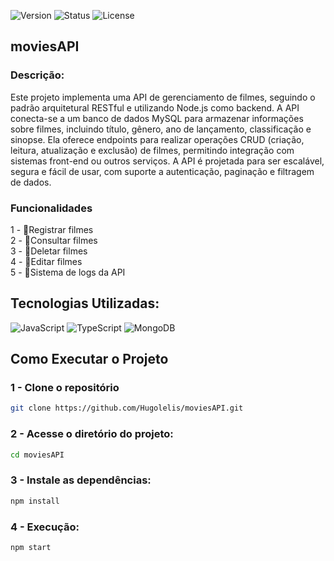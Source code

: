 ![Version](https://img.shields.io/badge/version-v1.0.0-blue.svg) ![Status](https://img.shields.io/badge/status-complete-brightgreen.svg)  ![License](https://img.shields.io/badge/license-MIT-green.svg)

## moviesAPI

### Descrição: 

Este projeto implementa uma API de gerenciamento de filmes, seguindo o padrão arquitetural RESTful e utilizando Node.js como backend. 
A API conecta-se a um banco de dados MySQL para armazenar informações sobre filmes, incluindo título, gênero, ano de lançamento, 
classificação e sinopse. Ela oferece endpoints para realizar operações CRUD (criação, leitura, atualização e exclusão) de filmes, permitindo integração com sistemas front-end ou outros serviços. 
A API é projetada para ser escalável, segura e fácil de usar, com suporte a autenticação, paginação e filtragem de dados.

### Funcionalidades
1 - 📌Registrar filmes<br/>
2 - 📌Consultar filmes <br/>
3 - 📌Deletar filmes <br/>
4 - 📌Editar filmes <br/>
5 - 📌Sistema de logs da API<br/>

## Tecnologias Utilizadas: 
![JavaScript](https://img.shields.io/badge/javascript-%23323330.svg?style=for-the-badge&logo=javascript&logoColor=%23F7DF1E) 
 ![TypeScript](https://img.shields.io/badge/TypeScript-3178C6?style=for-the-badge&logo=typescript&logoColor=white)
![MongoDB](https://img.shields.io/badge/MongoDB-47A248?style=for-the-badge&logo=mongodb&logoColor=white)

## Como Executar o Projeto

### 1 - Clone o repositório
```bash
git clone https://github.com/Hugolelis/moviesAPI.git
```
### 2 - Acesse o diretório do projeto:
```bash
cd moviesAPI
```

### 3 - Instale as dependências:
```bash
npm install
```
### 4 - Execução:
```bash
npm start
```
